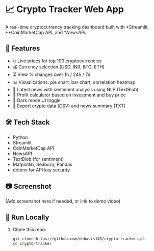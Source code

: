 # 📈 Crypto Tracker Web App

A real-time cryptocurrency tracking dashboard built with *Streamlit, **CoinMarketCap API, and **NewsAPI*.

## 🚀 Features

- 🔥 Live prices for top 100 cryptocurrencies
- 💰 Currency selection (USD, INR, BTC, ETH)
- ⏳ View % changes over 1h / 24h / 7d
- 📊 Visualizations: pie chart, bar chart, correlation heatmap
- 📰 Latest news with sentiment analysis using NLP (TextBlob)
- 🧮 Profit calculator based on investment and buy price
- 🌙 Dark mode UI toggle
- 💾 Export crypto data (CSV) and news summary (TXT)

## 🛠 Tech Stack

- Python
- Streamlit
- CoinMarketCap API
- NewsAPI
- TextBlob (for sentiment)
- Matplotlib, Seaborn, Pandas
- dotenv for API key security

## 📷 Screenshot

(Add screenshot here if needed, or link to demo video)

## 🧪 Run Locally

1. Clone this repo:
   ```bash
   git clone https://github.com/debasis143/crypto-tracker.git
   cd crypto-tracker